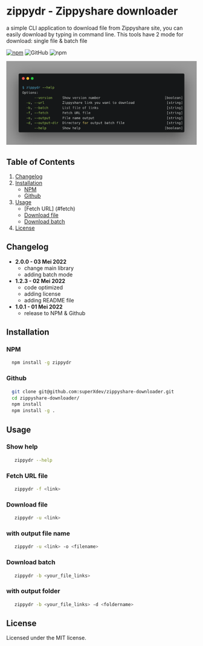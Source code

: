 # zippydr - Zippyshare downloader

a simple CLI application to download file from Zippyshare site, you can easily download by typing in command line. This tools have 2 mode for download: single file & batch file

[![npm](https://badge.fury.io/js/zippydr.svg)](http://badge.fury.io/js/zippydr) ![GitHub](https://img.shields.io/github/license/superXdev/zippyshare-downloader.svg) ![npm](https://img.shields.io/npm/dw/zippydr)

![preview](https://github.com/superXdev/zippyshare-downloader/blob/main/preview.png?raw=true)

## Table of Contents
1. [Changelog](#changelog)
2. [Installation](#installation)
   - [NPM](#npm)
   - [Github](#github)
3. [Usage](#usage)
   - [Fetch URL] (#fetch)
   - [Download file](#download-file)
   - [Download batch](#download-batch)
4. [License](#license)

<a name="changelog"></a>
## Changelog
- **2.0.0 - 03 Mei 2022**
  - change main library
  - adding batch mode
- **1.2.3 - 02 Mei 2022**
  - code optimized
  - adding license
  - adding README file
- **1.0.1 - 01 Mei 2022**
  - release to NPM & Github

<a name="installation"></a>
## Installation

<a name="npm"></a>
### NPM
```bash
  npm install -g zippydr
```
<a name="github"></a>
### Github
```bash
  git clone git@github.com:superXdev/zippyshare-downloader.git
  cd zippyshare-downloader/
  npm install
  npm install -g .
```
<a name="usage"></a>
## Usage

### Show help
```bash
   zippydr --help
```
<a name="fetch"></a>
### Fetch URL file
```bash
   zippydr -f <link>
```
<a name="download-file"></a>
### Download file
```bash
   zippydr -u <link>
```

### with output file name
```bash
   zippydr -u <link> -o <filename>
```
<a name="download-batch"></a>
### Download batch
```bash
   zippydr -b <your_file_links>
```

### with output folder
```bash
   zippydr -b <your_file_links> -d <foldername>
```
<a name="license"></a>
## License
Licensed under the MIT license.
